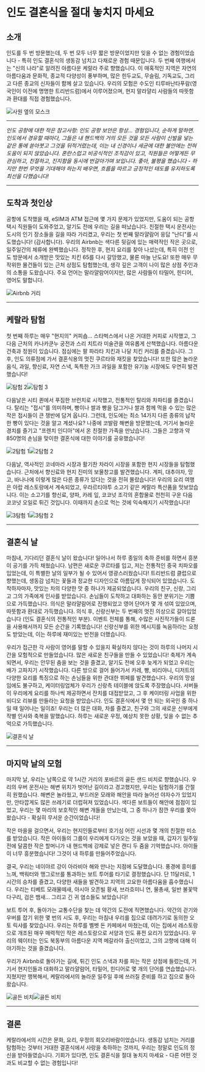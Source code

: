 # 인도 결혼식을 절대 놓치지 마세요

## 소개

인도를 두 번 방문했는데, 두 번 모두 너무 짧은 방문이었지만 잊을 수 없는 경험이었습니다 - 특히 인도 결혼식의 생동감 넘치고 다채로운 경험 때문입니다. 두 번째 여행에서는 "신의 나라"로 알려진 아름다운 케랄라 주로 향했습니다. 이 매혹적인 지역은 자연의 아름다움과 문화적, 종교적 다양성이 풍부하며, 많은 힌두교도, 무슬림, 기독교도, 그리고 다른 종교의 신자들이 함께 살고 있습니다. 우리의 모험은 수도인 티루바난타푸람(영국인이 이전에 명명한 트리반드럼)에서 이루어졌으며, 현지 말라얄리 사람들의 따뜻함과 환대를 직접 경험했습니다.

![사원 옆의 모스크](https://twotrekkers.nyc3.cdn.digitaloceanspaces.com/media/multipart-uploads/Kerala_Introduction.svg)

---

_인도 공항에 대한 작은 참고사항: 인도 공항 보안은 항상... 경험입니다, 순하게 말하면. 인도에서 경유할 때마다, 그들은 내 핸드백의 거의 모든 것을 모든 사람이 신발을 넣는 같은 통에 쏟아붓고 그것을 뒤적거렸는데, 이는 내 신경이나 세균에 대한 불안에는 전혀 도움이 되지 않았습니다. 혼란스럽고 비공식적인 조직감이 있고, 직원들은 어떻게든 무관심하고, 친절하고, 진지함을 동시에 번갈아가며 보입니다. 좋아, 불평을 했습니다 - 하지만 한번 무엇을 기대해야 하는지 배우면, 흐름을 따르고 긍정적인 태도를 유지하도록 최선을 다했습니다!_

---

## 도착과 첫인상

공항에 도착했을 때, eSIM과 ATM 접근에 몇 가지 문제가 있었지만, 도움이 되는 공항 택시 직원들이 도와주었고, 알기도 전에 우리는 길을 떠났습니다. 친절한 택시 운전사는 도시의 인기 장소들을 길을 따라 가리켰고, 우리는 첫 번째 말라얄람어 응답 "난디"를 시도했습니다! (감사합니다). 우리의 Airbnb는 색다른 뒷길에 있는 매력적인 작은 곳으로, 일주일간의 체류에 완벽했습니다. 정착한 후, 현지 요리를 찾아 나섰는데, 특히 이전 인도 방문에서 소개받은 맛있는 치킨 65를 다시 갈망했고, 물론 마늘 난도요! 또한 매우 무작위한 물건들이 있는 근처 상점도 탐험했는데, 생각 깊은 고객이 나이 많은 상점 주인과의 소통을 도왔습니다. 주요 언어는 말라얄람어이지만, 많은 사람들이 타밀어, 힌디어, 영어도 말합니다.

![Airbnb 거리](https://twotrekkers.nyc3.cdn.digitaloceanspaces.com/media/multipart-uploads/Kerala_Arrival.svg)

---

## 케랄라 탐험

첫 번째 하루는 매우 "현지의" 커피숍... 스타벅스에서 나온 거대한 커피로 시작했고, 그 다음 근처의 카나카쿤누 궁전과 스리 치트라 미술관을 여유롭게 산책했습니다. 아름다운 건축과 정원이 있습니다. 점심에는 팔 파라타 치킨과 나달 치킨 커리를 즐겼습니다. 그 후, 인도 의류점에 가서 결혼식용의 멋진 쿠르타와 재킷을 찾았습니다! 또한 많은 놀라운 음식, 과일, 향신료, 자연 스낵, 독특한 가크 과일을 포함한 유기농 시장에도 우연히 발견했습니다!

![탐험 2](https://twotrekkers.nyc3.cdn.digitaloceanspaces.com/media/multipart-uploads/Kerala_exploring_2.svg)![탐험 3](https://twotrekkers.nyc3.cdn.digitaloceanspaces.com/media/multipart-uploads/Kerala_exploring_3.svg)

다음날은 시티 퀸에서 푸짐한 브런치로 시작했고, 전통적인 탈리와 차파티를 즐겼습니다. 탈리는 "접시"를 의미하며, 빵이나 쌀과 빵을 담그거나 쌀과 함께 먹을 수 있는 많은 작은 접시들이 큰 쟁반에 담겨 옵니다. 그런데, 인도에는 최소 14가지 다른 종류의 납작한 빵이 있다는 것을 알고 계셨나요? 나중에 코발람 해변을 방문했는데, 거기서 놀라운 경치를 즐기고 "프렌치 인디아"에서 온 친절한 가족을 만났습니다. 그들은 고향과 약 850명의 손님을 맞이한 결혼식에 대한 이야기를 공유했습니다!

![2탐험 1](https://twotrekkers.nyc3.cdn.digitaloceanspaces.com/media/multipart-uploads/Kerala_2exploring_1.svg)![2탐험 2](https://twotrekkers.nyc3.cdn.digitaloceanspaces.com/media/multipart-uploads/Kerala_2exploring_2.svg)

다음날, 역사적인 코네마라 시장과 활기찬 차라이 시장을 포함한 현지 시장들을 탐험했습니다. 근처에서 향신료와 현지 진미의 보물창고를 발견했습니다. 계피, 대추야자, 망고, 바나나에 이렇게 많은 다른 종류가 있다는 것을 전혀 몰랐습니다! 우리의 요리 여행은 아랍 레스토랑에서 계속되었고, 우라르티야투 소고기 같은 케랄라 특산품을 맛보았습니다. 이는 소고기를 향신료, 양파, 카레 잎, 코코넛 조각의 혼합물로 천천히 구운 다음 코코넛 오일로 튀긴 것입니다. 이때까지 손으로 먹는 것에 익숙해지기 시작했습니다!

![3탐험 1](https://twotrekkers.nyc3.cdn.digitaloceanspaces.com/media/multipart-uploads/Kerala_3exploring_1.svg)![3탐험 2](https://twotrekkers.nyc3.cdn.digitaloceanspaces.com/media/multipart-uploads/Kerala_3exploring_2.svg)

---

## 결혼식 날

마침내, 기다리던 결혼식 날이 왔습니다! 일어나서 하루 종일의 축하 준비를 하면서 흥분이 공기를 가득 채웠습니다. 남편은 새로운 쿠르타를 입고, 저는 전통적인 중국 치파오를 입었는데, 이 특별한 날의 일부가 될 수 있어서 영광스러웠습니다! 트리반드럼 클럽으로 향했는데, 생동감 넘치는 꽃들과 정교한 디자인으로 아름답게 장식되어 있었습니다. 도착하자마자, 맛있는 차의 다양한 맛 중 하나가 제공되었습니다. 우리의 친구, 신랑, 그리고 그의 가족에게 인사를 받았습니다. 손님들이 도착하고 대화하는 동안 분위기는 기쁨으로 가득했습니다. 의식은 말라얄람어로 진행되었고 영어 단어가 몇 개 섞여 있었으며, 따뜻함과 환대로 가득했습니다. 의식 후, 신랑신부는 두 번째의 멋진 의상으로 갈아입었습니다 (인도 결혼식의 전통적인 부분). 이벤트 전체를 통해, 수많은 사진작가들이 드론을 사용해서까지 모든 순간을 기록했습니다! 신랑신부를 위한 메시지를 녹음하라는 요청도 받았는데, 이는 하루에 재미있는 반전을 더했습니다.

우리가 접근한 각 사람이 영어를 말할 수 있을지 확실하지 않다는 것이 하루의 나머지 시간을 모험적으로 만들었습니다. 많은 새로운 친구들을 만들 수 있었습니다! 축제가 계속되면서, 우리는 안무된 춤을 보는 것을 즐겼고, 알기도 전에 오후 늦게가 되었고 우리는 배가 고파지기 시작했습니다. 다른 방으로 걸어 들어가서 카레, 빵, 비리야니, 디저트의 다양한 요리를 특징으로 하는 손님들을 위한 관대한 뷔페를 발견했습니다. 우리의 망설임에도 불구하고, 케이터링업체가 우리가 신랑측 테이블에 앉도록 주장했습니다. 서버들이 우리에게 요리를 하나씩 제공하면서 잔치를 대접받았고, 그 후 케이터링 사업을 위한 비디오 리뷰를 만들라는 요청을 받았습니다. 인도 결혼식에서 몇 안 되는 외국인 중 하나일 때 일어나는 일이죠! 우리는 더 많은 대화, 차를 즐겼고, 친구와 그의 새로운 신부에게 작별 인사와 축복을 말했습니다. 하루는 새로운 우정, 예상치 못한 상황, 잊을 수 없는 추억으로 가득했습니다.

![결혼식 날](https://twotrekkers.nyc3.cdn.digitaloceanspaces.com/media/multipart-uploads/Kerala_wedding_2.svg)

---

## 마지막 날의 모험

마지막 날, 우리는 남쪽으로 약 1시간 거리의 포바르의 골든 샌드 비치로 향했습니다. 우리의 우버 운전사는 해변 위치가 벗어난 길이라고 경고했지만, 우리는 탐험하기를 간절히 원했습니다. 해변은 놀라웠고, 부드러운 모래와 해안을 따라 늘어선 야자수가 있었지만, 안타깝게도 많은 쓰레기로 더럽혀져 있었습니다. 색다른 보트들이 해안에 점점이 있었고, 우리는 몇 마리의 보호적인 해변 개들을 만났는데, 그 중 하나가 잠깐 우리를 쫓아왔습니다 - 확실히 무서운 순간이었습니다!

작은 마을을 걸으면서, 우리는 현지인들로부터 호기심 어린 시선과 몇 개의 친절한 미소를 받았습니다. 작은 아이들의 그룹이 우리에게 다가오는 것을 보았을 때, 갑자기 일주일 전에 달콤한 작은 할머니가 내 핸드백에 강제로 넣은 캔디 두 줌을 기억했습니다. 아이들이 너무 흥분했습니다! 그것이 내 하루를 만들어주었습니다.

결국, 우리는 네이야르 강이 아라비아 해와 만나는 지점에 도달했습니다. 풍경에 흥미를 느껴, 백워터와 맹그로브를 통과하는 보트 투어를 타기로 결정했습니다. 단 11달러로, 1시간의 승차를 즐겼고, 다양한 새들을 발견하고 지역의 고요한 아름다움을 흡수했습니다. 우리는 티베트 모래물떼새, 아시아 오픈빌 황새, 브라흐미니 연, 물총새, 일반 불꽃딱다구리, 검은 뱀새... 그리고 긴 귀 염소들도 보았습니다!

보트 투어 후, 돌아가는 교통수단을 찾는 데 약간의 도전에 직면했습니다. 약간의 걷기와 우버를 잡기 위한 몇 번의 시도 후, 우리는 마침내 우리를 집으로 데려가기로 동의한 오토 릭샤를 찾았습니다. 우리는 하루를 벨벳 돈 카페에서 마쳤는데, 이는 집에서 레스토랑으로 개조된 매우 매력적인 작은 레스토랑으로 서양과 인도 퓨전 요리가 있었습니다. 우리의 웨이터는 인도 북동부의 아름다운 지역 메갈라야 출신이었고, 그의 고향에 대해 이야기하는 것을 즐겼습니다.

우리가 Airbnb로 돌아가는 길에, 튀긴 인도 스낵과 차를 파는 작은 상점에 들렀는데, 거기서 현지인들과 대화하고 말라얄람어, 타밀어, 힌디어로 몇 개의 단어를 연습했습니다. 지쳤지만 행복해서, 케랄라에서의 놀라운 일주일 후에 쓰러질 준비를 하고 집으로 돌아왔습니다.

![골든 비치](https://twotrekkers.nyc3.cdn.digitaloceanspaces.com/media/multipart-uploads/Kerala_lastday_1.svg)![골든 비치](https://twotrekkers.nyc3.cdn.digitaloceanspaces.com/media/multipart-uploads/Kerala_lastday_2.svg)

---

## 결론

케랄라에서의 시간은 문화, 요리, 우정의 회오리바람이었습니다. 생동감 넘치는 거리를 탐험하는 것부터 거대한 결혼식에서 사랑을 축하하는 것까지, 우리는 정말로 인도의 정신을 받아들였습니다. 기회가 있다면, 인도 결혼식을 절대 놓치지 마세요 - 다른 어떤 것과도 비교할 수 없는 경험입니다!
